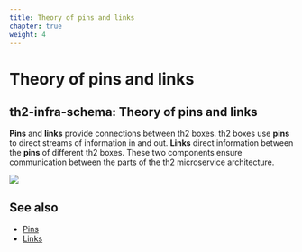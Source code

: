 ```yaml
---
title: Theory of pins and links
chapter: true
weight: 4
---
```

# Theory of pins and links
## th2-infra-schema: Theory of **pins** and **links**

**Pins** and **links** provide connections between th2 boxes. th2 boxes use **pins** to direct streams of information in and out. **Links** direct information between the **pins** of different th2 boxes. These two components ensure communication between the parts of the th2 microservice architecture.

![](/img/fundamentals/pins_and_links.png)

## See also 
* [Pins](./pins-and-links/pins) 
* [Links](./pins-and-links/links) 
